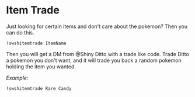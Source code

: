 # Item Trade

Just looking for certain items and don't care about the pokemon? Then you can do this. 

`!swshitemtrade ItemName` 

Then you will get a DM from @Shiny Ditto with a trade like code. Trade Ditto a pokemon you don't want, and it will trade you back a random pokemon holding the item you wanted. 

*Example:*

`!swshitemtrade Rare Candy`